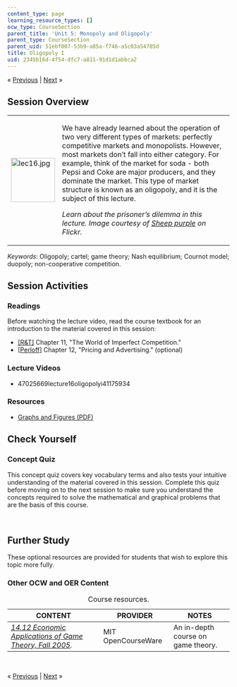 ```yaml
---
content_type: page
learning_resource_types: []
ocw_type: CourseSection
parent_title: 'Unit 5: Monopoly and Oligopoly'
parent_type: CourseSection
parent_uid: 51ebf007-53b9-a85a-f746-a5c03a54785d
title: Oligopoly I
uid: 2345b16d-4f54-dfc7-a811-91d1d1abbca2
---
```

<p class="sc_nav">&laquo; <a href="./resolveuid/50af805fc0a0d661779cf0c42425f15d" class="sc_prev">Previous</a> | <a href="./resolveuid/6646396a08af4e2f2e6c5cd67f11bcf9" class="sc_next">Next</a> &raquo;</p>
<h2 class="subhead">Session Overview</h2>
<table class="sc_overview">
    <tbody>
        <tr>
            <td><img src="./resolveuid/f92d15479953381d5bd472684920f41a" alt="lec16.jpg" width="100" height="100" /></td>
            <td>
            <p>We have already learned about the operation of two very different types of markets: perfectly competitive markets and monopolists. However, most markets don&rsquo;t fall into either category. For example, think of the market for soda - both Pepsi and Coke are major producers, and they dominate the market. This type of market structure is known as an oligopoly, and it is the subject of this lecture.</p>
            <p class="instruction"><em>Learn about the prisoner&rsquo;s dilemma in this lecture. Image courtesy of <a href="http://www.flickr.com/photos/sheeppurple/2665016444/">Sheep purple</a> on Flickr.</em></p>
            </td>
        </tr>
    </tbody>
</table>
<p><em>Keywords</em>: Oligopoly; cartel; game theory; Nash equilibrium; Cournot model; duopoly; non-cooperative competition.</p>
<h2 class="subhead">Session Activities</h2>
<h3 class="subsubhead">Readings</h3>
<p>Before watching the lecture video, read the course textbook for an introduction to the material covered in this session:</p>
<ul class="arrow">
    <li><a href="./resolveuid/8abb293b49d8047a3f3674bfa02e78f7#_R_T_">[R&amp;T]</a> Chapter 11, &quot;The World of Imperfect Competition.&quot;</li>
    <li>[<a href="./resolveuid/8abb293b49d8047a3f3674bfa02e78f7#_Perloff_">Perloff</a>] Chapter 12, &quot;Pricing and Advertising.&quot; (optional)</li>
</ul>
<h3 class="subsubhead">Lecture Videos</h3>
<ul class="arrow">
    <li>47025669lecture16oligopolyi41175934</li>
</ul>
<h3 class="subsubhead">Resources</h3>
<ul class="arrow">
    <li><a href="./resolveuid/c88ccce808be3e7e719650baa4f7cce0">Graphs and Figures (PDF)</a></li>
</ul>
<h2 class="subhead">Check Yourself</h2>
<h3 class="subsubhead">Concept Quiz</h3>
<p>This concept quiz covers key vocabulary terms and also tests your intuitive understanding of the material covered in this session. Complete this quiz before moving on to the next session to make sure you understand the concepts required to solve the mathematical and graphical problems that are the basis of this course.</p>
<div id="quizArea">&nbsp;</div>
<script type="text/javascript" src="/scripts/jquery-1.3.2.min.js"></script> <script type="text/javascript" src="/scripts/jQuizMe-uncompressed.js"></script> <script type="text/javascript">

$( function($){
	var quizMulti = {
    multiList: [
	{
        ques: "What is the definition of a dominant strategy?",
        ans: "A strategy that is optimal independent of the other player's decision.",
        ansSel: ["A strategy that is optimal if the other player plays an identical strategy.", "A strategy that is optimal if the other player plays the opposite strategy.", "A strategy that is never optimal."],
        ansInfo: "A strategy that is not optimal in some cases, or that is never optimal, cannot be a dominant strategy."
    },
	{
        ques: "What is the definition of a reaction curve?",
        ans: "A curve that relates the optimal quantity produced by one firm in an oligopoly to the optimal quantity produced by the second firm.",
        ansSel: ["A curve that relates marginal cost and marginal revenue for a monopolist.", "A curve that relates marginal cost and price for a perfectly competitive firm.", "A curve that relates price and profits for a perfectly competitive firm."],
        ansInfo: "The correct answer is that a reaction curve relates the optimal quantity produced by one firm in an oligopoly to the optimal quantity produced by the second firm. It shows the relationship between the optimal quantity produced by each of two firms operating in a Cournot equilibrium. The other three answers correspond to concepts that are relevant for a monopolist or a competitive market, but not in an oligopoly."
    },
	{
        ques: 'The diagram below shows the reaction curves for firm A and firm B competing in a Cournot market. Which point denotes the equilibrium?<br /><br /><img src="/courses/economics/14-01sc-principles-of-microeconomics-fall-2011/unit-5-monopoly-and-oligopoly/oligopoly-i/quiz16_graph03.png" alt="The reaction curves for firm A and firm B competing in a Cournot market." /><br />',
        ans: "Point C",
        ansSel: ["Point A", "Point B", "Point D"],
        ansInfo: "The Cournot equilibrium can be found at the intersection of the reaction curves, where each firm is producing optimally given the other firm's level of production."
    },
	{
        ques: "In the game of the Prisoners' Dilemma, the dominant cooperative equilibrium strategy is what?",
        ans: "Both players keep silent.",
        ansSel: ["Both players talk to the police.", "Player 1 keeps silent, and player 2 talks to the police.", "Player 2 keeps silent, and player 1 talks to the police."],
        ansInfo: "The dominant cooperative equilibrium strategy in the Prisoners' Dilemma is that both players keep silent. However, given that we generally assume that players cannot cooperate, the dominant non-cooperative equilibrium is that both players speak to the police."
    }]
	};
	var options = {
		allRandom: false,
		Random: false,
		help: "",
		showHTML: false,
		animationType: 0,
		showWrongAns: true,
		title: "Concept test 1",	 
};
$("#quizArea").jQuizMe(quizMulti, options);
});
</script>
<h2 class="subhead">Further Study</h2>
<p>These optional resources are provided for students that wish to explore this topic more fully.</p>
<h3 class="subsubhead">Other OCW and OER Content</h3>
<div class="maintabletemplate">
<table class="tablewidth100" summary="See table caption for summary.">
    <caption class="invisible">Course resources.</caption>  <!-- BEGIN TABLE HEADER (for MIT OCW Table Template 2.51) -->
    <thead>
        <tr>
            <th scope="col">CONTENT</th>
            <th scope="col">PROVIDER</th>
            <th scope="col">NOTES</th>
        </tr>
    </thead>
    <!-- END TABLE HEADER -->
    <tbody>
        <tr class="row">
            <td><a href="./resolveuid/9c8d2d880e3431a1471f558c9bb0b5ef"><em>14.12 Economic Applications of Game Theory, Fall 2005</em></a><em>.</em></td>
            <td>MIT OpenCourseWare</td>
            <td>An in-depth course on game theory.</td>
        </tr>
        <!-- TEN ROWS -->
    </tbody>
</table>
</div>
<p>&nbsp;</p>
<p class="sc_nav_bottom">&laquo; <a href="./resolveuid/50af805fc0a0d661779cf0c42425f15d" class="sc_prev">Previous</a> | <a href="./resolveuid/6646396a08af4e2f2e6c5cd67f11bcf9" class="sc_next">Next</a> &raquo;</p>